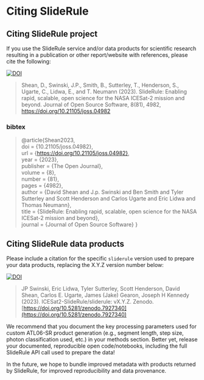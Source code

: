 # Citing SlideRule
## Citing SlideRule project
If you use the SlideRule service and/or data products for scientific research resulting in a publication or other report/website with references, please cite the following:

[![DOI](https://joss.theoj.org/papers/10.21105/joss.04982/status.svg)](https://doi.org/10.21105/joss.04982)

>Shean, D., Swinski, J.P., Smith, B., Sutterley, T., Henderson, S., Ugarte, C., Lidwa, E., and T. Neumann (2023). SlideRule: Enabling rapid, scalable, open science for the NASA ICESat-2 mission and beyond. Journal of Open Source Software, 8(81), 4982, https://doi.org/10.21105/joss.04982

### bibtex
> @article{Shean2023,  
> doi = {10.21105/joss.04982},  
> url = {https://doi.org/10.21105/joss.04982},  
> year = {2023},  
> publisher = {The Open Journal},  
> volume = {8},  
> number = {81},  
> pages = {4982},  
> author = {David Shean and J.p. Swinski and Ben Smith and Tyler Sutterley and Scott Henderson and Carlos Ugarte and Eric Lidwa and Thomas Neumann},  
> title = {SlideRule: Enabling rapid, scalable, open science for the NASA ICESat-2 mission and beyond},  
> journal = {Journal of Open Source Software} } 

## Citing SlideRule data products
Please include a citation for the specific `sliderule` version used to prepare your data products, replacing the X.Y.Z version number below:

[![DOI](https://zenodo.org/badge/DOI/10.5281/zenodo.4658805.svg)](https://doi.org/10.5281/zenodo.4658805)
>JP Swinski, Eric Lidwa, Tyler Sutterley, Scott Henderson, David Shean, Carlos E. Ugarte, James (Jake) Gearon, Joseph H Kennedy (2023). ICESat2-SlideRule/sliderule: vX.Y.Z. Zenodo. [https://doi.org/10.5281/zenodo.7927340](https://doi.org/10.5281/zenodo.7927340)

We recommend that you document the key processing parameters used for custom ATL06-SR product generation (e.g., segment length, step size, photon classification used, etc.) in your methods section.  Better yet, release your documented, reproducible open code/notebooks, including the full SlideRule API call used to prepare the data!

In the future, we hope to bundle improved metadata with products returned by SlideRule, for improved reproducibility and data provenance.
